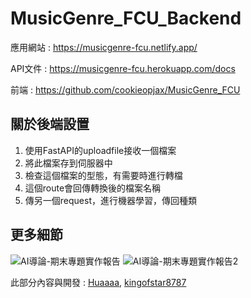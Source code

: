 # MusicGenre_FCU_Backend

應用網站 : https://musicgenre-fcu.netlify.app/

API文件 : https://musicgenre-fcu.herokuapp.com/docs

前端 : https://github.com/cookieopjax/MusicGenre_FCU

## 關於後端設置
1. 使用FastAPI的uploadfile接收一個檔案
2. 將此檔案存到伺服器中
3. 檢查這個檔案的型態，有需要時進行轉檔
4. 這個route會回傳轉換後的檔案名稱
5. 傳另一個request，進行機器學習，傳回種類


## 更多細節
![AI導論-期末專題實作報告](https://user-images.githubusercontent.com/56196696/177125173-d22ea5cc-cc44-4350-ae24-5880ec560914.jpg)
![AI導論-期末專題實作報告2](https://user-images.githubusercontent.com/56196696/177125197-4b2f9c15-64b7-409c-adfa-7d7f1271bc8d.jpg)



此部分內容與開發 : [Huaaaa](https://github.com/a47894785), [kingofstar8787](https://github.com/kingofstar8787)
